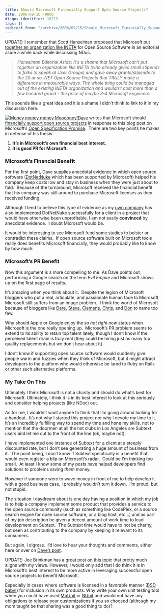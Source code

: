 ```yaml
---
title: Should Microsoft Financially Support Open Source Projects?
date: 2006-09-16 -0800
disqus_identifier: 16713
tags: []
redirect_from: "/archive/2006/09/15/Should_Microsoft_Financially_Support_Open_Source_Projects.aspx/"
---
```


UPDATE: I remember that Scott Hanselman proposed that Microsoft put
[together an organization like
INETA](http://www.hanselman.com/blog/SandcastleMicrosoftCTPOfAHelpCHMFileGeneratorOnTheTailsOfTheDeathOfNDoc.aspx)
for Open Source Software in an editorial aside a while back while
discussing NDoc.

> *Hanselman Editorial Aside: It's a shame that Microsoft can't put
> together an organization like INETA (who already gives small stipends
> to folks to speak at User Groups) and gave away grants/stipends to the
> 20 or so .NET Open Source Projects that TRULY make a difference in
> measurable ways. The whole thing could be managed out of the existing
> INETA organization and wouldn't cost more than a few hundred grand -
> the price of maybe 3-4 Microsoft Engineers.*

This sounds like a great idea and it is a shame I didn’t think to link
to it in my discussion here.

[![Money money money
Mooooney!](https://haacked.com/images/haacked_com/WindowsLiveWriter/ShouldMicrosoftFinanciallySupportOpenSou_EC91/593207_dollars_2_thumb2.jpg)](https://haacked.com/images/haacked_com/WindowsLiveWriter/ShouldMicrosoftFinanciallySupportOpenSou_EC91/593207_dollars_24.jpg)[Dave](http://blog.davestechshop.net/)
writes that Microsoft should [financially support open source
projects](http://blog.davestechshop.net/archive/2006/09/16/MicrosoftShouldSupportOpenSource.aspx?Pending=true)
in response to this blog post on Microsoft’s [Open Specification
Promise](http://blogs.msdn.com/jasonmatusow/archive/2006/09/12/751367.aspx). 
There are two key points he makes in defense of his thesis.

1.  **It’s in Microsoft’s own financial best interest.**
2.  **It is good PR for Microsoft.**

### Microsoft’s Financial Benefit

For the first point, Dave supplies anecdotal evidence in which open
source software ([DotNetNuke](http://dotnetnuke.com/) which has
been supported by Microsoft) helped his company keep costs low and stay
in business when they were just about to fold.  Because of the
turnaround, Microsoft received the financial benefit that his company
was still around to purchase Microsoft licenses as they received
funding.

Although I tend to believe this type of evidence as my [own
company](http://veloc-it.com/) has also implemented DotNetNuke
successfully for a client in a project that would have otherwise been
unprofitable, I am not easily **convinced** by anecdotal evidence.  I
doubt Microsoft would be.

It would be interesting to see Microsoft fund some studies to bolster or
contradict these claims.  If open source software built on Microsoft
tools really does benefits Microsoft financially, they would probably
like to know by how much.

### Microsoft’s PR Benefit

Now this argument is a more compelling to me. As Dave points out,
performing a Google search on the term *Evil Empire* and Microsoft shows
up on the first page of results.

It’s amazing when you think about it.  Despite the legion of Microsoft
bloggers who put a real, articulate, and passionate human face to
Microsoft, Microsoft still suffers from an image problem.  I think the
world of Microsoft because of bloggers like
[Dare](http://www.25hoursaday.com/weblog/),
[Steve](http://hyperthink.net/blog/),
[Clemens](http://staff.newtelligence.net/clemensv/),
[Chris](http://www.sellsbrothers.com/), and
[Don](http://pluralsight.com/blogs/dbox/) to name too few.

Why should Apple or Google enjoy the *so hot right now* status when
Microsoft is the one really opening up.  Microsoft’s PR problem seems to
extend to its ability to retain top talent lately, though I don’t know
if the perceived talent drain is truly real (they could be hiring just
as many top quality replacements but we don’t hear about it).

I don’t know if supporting open source software would suddenly give
people warm and fuzzies when they think of Microsoft, but it might
attract developers to the platform who would otherwise be lured to Ruby
on Rails or other such alternative platforms.

### My Take On This

Ultimately I think Microsoft is not a charity and should do what’s best
for Microsoft. Ultimately, I think it is in its best interest to look at
this seriously and consider helping projects (like NDoc) out.

As for me, I wouldn’t want anyone to think that I’m going around looking
for a handout.  It’s not why I started this project nor why I devote my
time to it. It’s an incredibly fulfilling way to spend my time and hone
my skills, not to mention that the doormen at all the hot clubs in Los
Angeles are Subtext users and let me cut to the front of the line (ok,
maybe not).

I have implemented one instance of Subtext for a client at a steeply
discounted rate, but I don’t see generating a huge amount of business
from it.  The point being, I don’t know if Subtext specifically is a
benefit that would even register a blip on Microsoft’s radar.  Could be
I’m thinking too small.  At least I know some of my posts have helped
developers find solutions to problems saving *them* money.

However if someone were to wave money in front of me to help develop it
with a good business case, I probably wouldn’t turn it down.  I’m proud,
but not stupid.

The situation I daydream about is one day having a position in which my
job is to help a company implement some product that provides a service
to the open source community (such as something like CodePlex, or a
source search engine for open source software, or a blog host, etc...)
and as part of my job description be given a decent amount of work time
to lead development on Subtext.  The Subtext time would have to not be
charity, but seen as contributing to the company by keeping it relevant
to its consumers.

But again, I digress.  I’d love to hear your thoughts and comments,
either here or over on [Dave’s
post](http://blog.davestechshop.net/archive/2006/09/16/MicrosoftShouldSupportOpenSource.aspx?Pending=true).

UPDATE: Joe Brinkman has a [great post on this
topic](http://dotnetnuke.com/Community/Blogs/tabid/825/EntryID/1129/Default.aspx)
that pretty much aligns with my views. However, I would only add that I
do think it is in Microsoft’s best interest to be more active
in leveraging successful open source projects to benefit Microsoft.

Especially in cases where software is licensed in a favorable manner
([BSD baby!](http://www.opensource.org/licenses/bsd-license.php)) for
inclusion in its own products. Why write your own unit testing tool when
you could have used [MbUnit](http://mbunit.com/) or
[NUnit](http://nunit.com/) and would not have any obligations to release
your customizations if you so choosed (although my mom taught be that
sharing was a good thing to do)?

